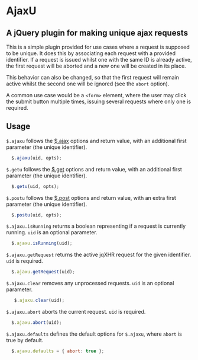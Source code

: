 # AjaxU
## A jQuery plugin for making unique ajax requests

This is a simple plugin provided for use cases where a request is supposed to
be unique. It does this by associating each request with a provided identifier.
If a request is issued whilst one with the same ID is already active, the first
request will be aborted and a new one will be created in its place.

This behavior can also be changed, so that the first request will remain active
whilst the second one will be ignored (see the `abort` option).

A common use case would be a `<form>` element, where the user may click the
submit button multiple times, issuing several requests where only one is
required.

## Usage

`$.ajaxu` follows the [$.ajax](http://api.jquery.com/jQuery.ajax/) options and return value, with an additional first parameter (the unique identifier).

  ```javascript
    $.ajaxu(uid, opts);
  ```

`$.getu` follows the [$.get](http://api.jquery.com/jQuery.get/) options and return value, with an additional first parameter (the unique identifier).

  ```javascript
    $.getu(uid, opts);
  ```

`$.postu` follows the [$.post](http://api.jquery.com/jQuery.post/) options and return value, with an extra first parameter (the unique identifier).

  ```javascript
    $.postu(uid, opts);
  ```

`$.ajaxu.isRunning` returns a boolean representing if a request is currently running. `uid` is an optional parameter.

  ```javascript
    $.ajaxu.isRunning(uid);
  ```

`$.ajaxu.getRequest` returns the active jqXHR request for the given identifier. `uid` is required.

  ```javascript
    $.ajaxu.getRequest(uid);
  ```

`$.ajaxu.clear` removes any unprocessed requests. `uid` is an optional parameter.

  ```javascript
	 $.ajaxu.clear(uid);
  ```

`$.ajaxu.abort` aborts the current request. `uid` is required.

  ```javascript
    $.ajaxu.abort(uid);
  ```

`$.ajaxu.defaults` defines the default options for `$.ajaxu`, where `abort` is true by default.

  ```javascript
    $.ajaxu.defaults = { abort: true };
  ```
